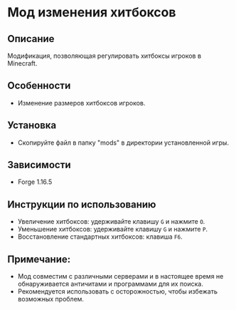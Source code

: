 # Мод изменения хитбоксов

## Описание
Модификация, позволяющая регулировать хитбоксы игроков в Minecraft.

## Особенности
- Изменение размеров хитбоксов игроков.

## Установка
- Скопируйте файл в папку "mods" в директории установленной игры.

## Зависимости
- Forge 1.16.5

## Инструкции по использованию
- Увеличение хитбоксов: удерживайте клавишу `G` и нажмите `O`.
- Уменьшение хитбоксов: удерживайте клавишу `G` и нажмите `P`.
- Восстановление стандартных хитбоксов: клавиша `F6`.

## Примечание:
- Мод совместим с различными серверами и в настоящее время не обнаруживается античитами и программами для их поиска.
- Рекомендуется использовать с осторожностью, чтобы избежать возможных проблем.
